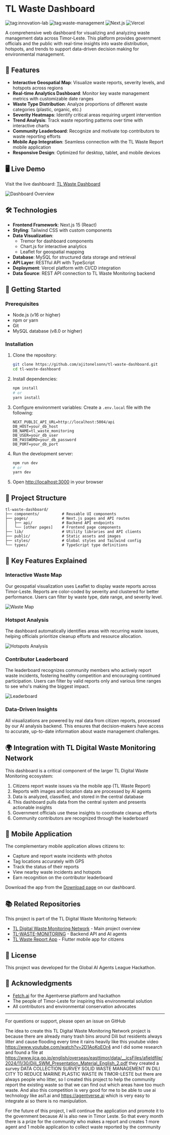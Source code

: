 # TL Waste Dashboard

![tag:innovation-lab](https://img.shields.io/badge/innovation--lab-3D8BD3)
![tag:waste-management](https://img.shields.io/badge/waste--management-4CAF50)
![Next.js](https://img.shields.io/badge/Nextjs-15-black)
![Vercel](https://img.shields.io/badge/Deployed%20on-Vercel-black)

A comprehensive web dashboard for visualizing and analyzing waste management data across Timor-Leste. This platform provides government officials and the public with real-time insights into waste distribution, hotspots, and trends to support data-driven decision making for environmental management.

## 🌟 Features

- **Interactive Geospatial Map**: Visualize waste reports, severity levels, and hotspots across regions
- **Real-time Analytics Dashboard**: Monitor key waste management metrics with customizable date ranges
- **Waste Type Distribution**: Analyze proportions of different waste categories (plastic, organic, etc.)
- **Severity Heatmaps**: Identify critical areas requiring urgent intervention
- **Trend Analysis**: Track waste reporting patterns over time with interactive charts
- **Community Leaderboard**: Recognize and motivate top contributors to waste reporting efforts
- **Mobile App Integration**: Seamless connection with the TL Waste Report mobile application
- **Responsive Design**: Optimized for desktop, tablet, and mobile devices

## 🖥️ Live Demo

Visit the live dashboard: [TL Waste Dashboard](https://tlwaster.site)

![Dashboard Overview](public/ss/dashboard-screen.png)

## 🛠️ Technologies

- **Frontend Framework**: Next.js 15 (React)
- **Styling**: Tailwind CSS with custom components
- **Data Visualization**:
  - Tremor for dashboard components
  - Chart.js for interactive analytics
  - Leaflet for geospatial mapping
- **Database**: MySQL for structured data storage and retrieval
- **API Layer**: RESTful API with TypeScript
- **Deployment**: Vercel platform with CI/CD integration
- **Data Source**: REST API connection to TL Waste Monitoring backend

## 🚀 Getting Started

### Prerequisites

- Node.js (v16 or higher)
- npm or yarn
- Git
- MySQL database (v8.0 or higher)

### Installation

1. Clone the repository:

   ```bash
   git clone https://github.com/ajitonelsonn/tl-waste-dashboard.git
   cd tl-waste-dashboard
   ```

2. Install dependencies:

   ```bash
   npm install
   # or
   yarn install
   ```

3. Configure environment variables:
   Create a `.env.local` file with the following:

   ```
   NEXT_PUBLIC_API_URL=http://localhost:5004/api
   DB_HOST=your_db_host
   DB_NAME=tl_waste_monitoring
   DB_USER=your_db_user
   DB_PASSWORD=your_db_password
   DB_PORT=your_db_port
   ```

4. Run the development server:

   ```bash
   npm run dev
   # or
   yarn dev
   ```

5. Open [http://localhost:3000](http://localhost:3000) in your browser

## 📂 Project Structure

```
tl-waste-dashboard/
├── components/          # Reusable UI components
├── pages/               # Next.js pages and API routes
│   ├── api/             # Backend API endpoints
│   └── [other pages]    # Frontend page components
├── lib/                 # Utility libraries and API clients
├── public/              # Static assets and images
├── styles/              # Global styles and Tailwind config
└── types/               # TypeScript type definitions
```

## 🔑 Key Features Explained

### Interactive Waste Map

Our geospatial visualization uses Leaflet to display waste reports across Timor-Leste. Reports are color-coded by severity and clustered for better performance. Users can filter by waste type, date range, and severity level.

![Waste Map](public/ss/map-screen.png)

### Hotspot Analysis

The dashboard automatically identifies areas with recurring waste issues, helping officials prioritize cleanup efforts and resource allocation.

![Hotspots Analysis](public/ss/hotspots-screen.png)

### Contributor Leaderboard

The leaderboard recognizes community members who actively report waste incidents, fostering healthy competition and encouraging continued participation. Users can filter by valid reports only and various time ranges to see who's making the biggest impact.

![Leaderboard](public/ss/leaderboard-screen.png)

### Data-Driven Insights

All visualizations are powered by real data from citizen reports, processed by our AI analysis backend. This ensures that decision-makers have access to accurate, up-to-date information about waste management challenges.

## 🌍 Integration with TL Digital Waste Monitoring Network

This dashboard is a critical component of the larger TL Digital Waste Monitoring ecosystem:

1. Citizens report waste issues via the mobile app (TL Waste Report)
2. Reports with images and location data are processed by AI agents
3. Data is analyzed, classified, and stored in the central database
4. This dashboard pulls data from the central system and presents actionable insights
5. Government officials use these insights to coordinate cleanup efforts
6. Community contributors are recognized through the leaderboard

## 📱 Mobile Application

The complementary mobile application allows citizens to:

- Capture and report waste incidents with photos
- Tag locations accurately with GPS
- Track the status of their reports
- View nearby waste incidents and hotspots
- Earn recognition on the contributor leaderboard

Download the app from the [Download page](https://tlwaster.site/download) on our dashboard.

## 📚 Related Repositories

This project is part of the TL Digital Waste Monitoring Network:

- [TL Digital Waste Monitoring Network](https://github.com/ajitonelsonn/TLWasteR) - Main project overview
- [TL-WASTE-MONITORING](https://github.com/ajitonelsonn/tl-waste-monitoring) - Backend API and AI agents
- [TL Waste Report App](https://github.com/ajitonelsonn/tl_waste_report) - Flutter mobile app for citizens

## 📜 License

This project was developed for the Global AI Agents League Hackathon.

## 🙏 Acknowledgments

- [Fetch.ai](https://fetch.ai/) for the Agentverse platform and hackathon
- The people of Timor-Leste for inspiring this environmental solution
- All contributors and environmental conservation advocates

---

For questions or support, please open an issue on GitHub

The idea to create this TL Digital Waste Monitoring Network project is because there are already many trash bins around Dili but residents always litter and cause flooding every time it rains heavily like this youtube video https://www.youtube.com/watch?v=2D1AoKoEOr4 and I did some research and found a file at https://www.jica.go.jp/english/overseas/easttimor/data/__icsFiles/afieldfile/2024/11/30/Dili_SWM_Presentation_Material_English_2.pdf they created a survey DATA COLLECTION SURVEY
SOLID WASTE MANAGEMENT IN DILI CITY
TO REDUCE MARINE PLASTIC WASTE IN TIMOR-LESTE but there are always people who litter, so I created this project to help the community report the existing waste so that we can find out which areas have too much waste. And also this competition is very good for me to be able to use ai technology like asi1.ai and https://agentverse.ai which is very easy to integrate ai so there is no manipulation.

For the future of this project, I will continue the application and promote it to the government because AI is also new in Timor Leste. So that every month there is a prize for the community who makes a report and creates 1 more agent and 1 mobile application to collect waste reported by the community
